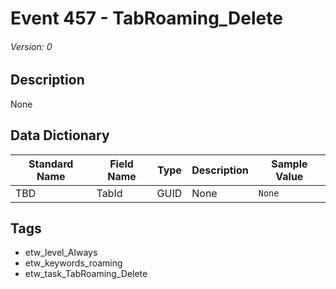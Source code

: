 # Event 457 - TabRoaming_Delete
###### Version: 0

## Description
None

## Data Dictionary
|Standard Name|Field Name|Type|Description|Sample Value|
|---|---|---|---|---|
|TBD|TabId|GUID|None|`None`|

## Tags
* etw_level_Always
* etw_keywords_roaming
* etw_task_TabRoaming_Delete